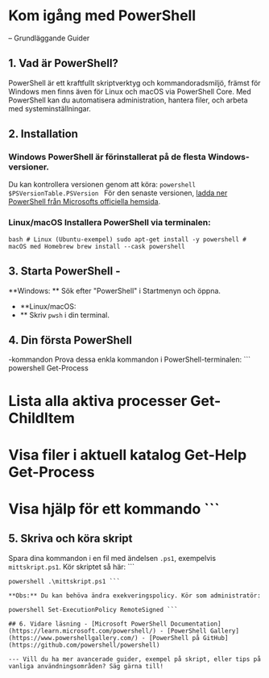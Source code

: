 # Kom igång med PowerShell 
– Grundläggande Guider
## 1. Vad är PowerShell? 
PowerShell är ett kraftfullt skriptverktyg och kommandoradsmiljö, främst för Windows men finns även för Linux och macOS via PowerShell Core. Med PowerShell kan du automatisera administration, hantera filer, och arbeta med systeminställningar. 

## 2. Installation 
### Windows PowerShell är förinstallerat på de flesta Windows-versioner. 
Du kan kontrollera versionen genom att köra: ```powershell $PSVersionTable.PSVersion ``` För den senaste versionen, [ladda ner PowerShell från Microsofts officiella hemsida](https://docs.microsoft.com/powershell/).

### Linux/macOS Installera PowerShell via terminalen: 
```bash # Linux (Ubuntu-exempel) sudo apt-get install -y powershell # macOS med Homebrew brew install --cask powershell ``` 

## 3. Starta PowerShell - 
**Windows:
** Sök efter "PowerShell" i Startmenyn och öppna. 

- **Linux/macOS:
- ** Skriv `pwsh` i din terminal. 

## 4. Din första PowerShell
-kommandon 
Prova dessa enkla kommandon i PowerShell-terminalen: ```
powershell Get-Process 
# Lista alla aktiva processer Get-ChildItem
# Visa filer i aktuell katalog Get-Help Get-Process
# Visa hjälp för ett kommando ``` 

## 5. Skriva och köra skript 
Spara dina kommandon i en fil med ändelsen `.ps1`, exempelvis `mittskript.ps1`. Kör skriptet så här: ```
```
powershell .\mittskript.ps1 ``` 

**Obs:** Du kan behöva ändra exekveringspolicy. Kör som administratör: 

powershell Set-ExecutionPolicy RemoteSigned ``` 

## 6. Vidare läsning - [Microsoft PowerShell Documentation](https://learn.microsoft.com/powershell/) - [PowerShell Gallery](https://www.powershellgallery.com/) - [PowerShell på GitHub](https://github.com/powershell/powershell) 

--- Vill du ha mer avancerade guider, exempel på skript, eller tips på vanliga användningsområden? Säg gärna till!

